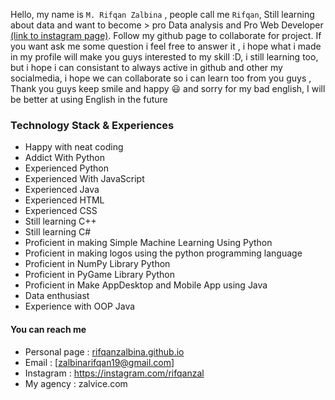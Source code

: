 Hello, my name is `M. Rifqan Zalbina` , people call me `Rifqan`, Still learning about data and want to become > pro Data analysis and Pro Web Developer
[(link to instagram page)](https://www.instagram.com/rifqanzal/). Follow my github page to collaborate for project. If you want ask me some question
i feel free to answer it , i hope what i made in my profile will make you guys interested to my skill :D, 
i still learning too, but i hope i can consistant to always active in github and other my socialmedia, i hope we can collaborate so i can learn too from you guys  , Thank you guys keep smile and happy 😃
and sorry for my bad english, I will be better at using English in the future 

### Technology Stack  & Experiences
- Happy with neat coding
- Addict With Python 
- Experienced Python
- Experienced With JavaScript
- Experienced Java
- Experienced HTML
- Experienced CSS
- Still learning C++
- Still learning C#
- Proficient in making Simple Machine Learning Using Python
- Proficient in making logos using the python programming language
- Proficient in NumPy Library Python
- Proficient in PyGame Library Python
- Proficient in Make AppDesktop and Mobile App using Java
- Data enthusiast
- Experience with OOP Java

#### You can reach me

- Personal page : [rifqanzalbina.github.io](https://rifqanzalbina.github.io)
- Email :  [zalbinarifqan19@gmail.com]
- Instagram : https://instagram.com/rifqanzal
- My agency : zalvice.com
